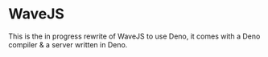 # WaveJS
This is the in progress rewrite of WaveJS to use Deno, it comes with a Deno compiler & a server written in Deno.